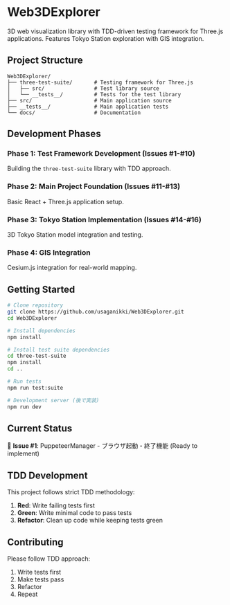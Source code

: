# Web3DExplorer

3D web visualization library with TDD-driven testing framework for Three.js applications. Features Tokyo Station exploration with GIS integration.

## Project Structure

```
Web3DExplorer/
├── three-test-suite/       # Testing framework for Three.js
│   ├── src/                # Test library source
│   └── __tests__/          # Tests for the test library
├── src/                    # Main application source
├── __tests__/              # Main application tests
└── docs/                   # Documentation
```

## Development Phases

### Phase 1: Test Framework Development (Issues #1-#10)
Building the `three-test-suite` library with TDD approach.

### Phase 2: Main Project Foundation (Issues #11-#13)
Basic React + Three.js application setup.

### Phase 3: Tokyo Station Implementation (Issues #14-#16)
3D Tokyo Station model integration and testing.

### Phase 4: GIS Integration
Cesium.js integration for real-world mapping.

## Getting Started

```bash
# Clone repository
git clone https://github.com/usaganikki/Web3DExplorer.git
cd Web3DExplorer

# Install dependencies
npm install

# Install test suite dependencies
cd three-test-suite
npm install
cd ..

# Run tests
npm run test:suite

# Development server (後で実装)
npm run dev
```

## Current Status

🚀 **Issue #1**: PuppeteerManager - ブラウザ起動・終了機能 (Ready to implement)

## TDD Development

This project follows strict TDD methodology:

1. **Red**: Write failing tests first
2. **Green**: Write minimal code to pass tests
3. **Refactor**: Clean up code while keeping tests green

## Contributing

Please follow TDD approach:
1. Write tests first
2. Make tests pass
3. Refactor
4. Repeat